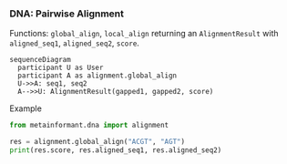 ### DNA: Pairwise Alignment

Functions: `global_align`, `local_align` returning an `AlignmentResult` with `aligned_seq1`, `aligned_seq2`, `score`.

```mermaid
sequenceDiagram
  participant U as User
  participant A as alignment.global_align
  U->>A: seq1, seq2
  A-->>U: AlignmentResult(gapped1, gapped2, score)
```

Example

```python
from metainformant.dna import alignment

res = alignment.global_align("ACGT", "AGT")
print(res.score, res.aligned_seq1, res.aligned_seq2)
```
